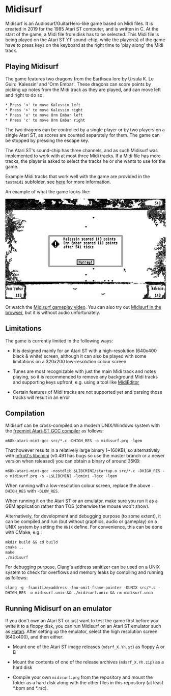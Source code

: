 Midisurf
================

Midisurf is an Audiosurf/GuitarHero-like game based on Midi files. It is created in 2019 for the 1985 Atari ST computer, and is written in C. At the start of the game, a Midi file from disk has to be selected. This Midi file is being played on the Atari ST YT sound-chip, while the player(s) of the game have to press keys on the keyboard at the right time to 'play along' the Midi track.

Playing Midisurf
-------------

The game features two dragons from the Earthsea lore by Ursula K. Le Guin: 'Kalessin' and 'Orm Embar'. These dragons can score points by picking up notes from the Midi track as they are played, and can move left and right to do so:

    * Press '<' to move Kalessin left
    * Press '>' to move Kalessin right
    * Press 'x' to move Orm Embar left
    * Press 'c' to move Orm Embar right

The two dragons can be controlled by a single player or by two players on a single Atari ST, as scores are counted separately for them. The game can be stopped by pressing the escape key.

The Atari ST's sound-chip has three channels, and as such Midisurf was implemented to work with at most three Midi tracks. If a Midi file has more tracks, the player is asked to select the tracks he or she wants to use for the game.

Example Midi tracks that work well with the game are provided in the `testmidi` subfolder, see [here](testmidi/README.md) for more information.

An example of what the game looks like:

![Midisurf gameplay example](docs/gameplay.png)

Or watch the [Midisurf gameplay video](docs/gameplay.mp4). You can also try out <a href=https://cnugteren.github.io/atari/index.html>Midisurf in the browser</a>, but it is without audio unfortunately.


Limitations
-------------

The game is currently limited in the following ways:

* It is designed mainly for an Atari ST with a high-resolution (640x400 black & white) screen, although it can also be played with some limitations on a 320x200 low-resolution colour screen

* Tunes are most recognizable with just the main Midi track and notes playing, so it is recommended to remove any background Midi tracks and supporting keys upfront, e.g. using a tool like [MidiEditor](https://www.midieditor.org/)

* Certain features of Midi tracks are not supported yet and parsing those tracks will result in an error


Compilation
-------------

Midisurf can be cross-compiled on a modern UNIX/Windows system with the [freemint Atari-ST GCC compiler](https://github.com/freemint/m68k-atari-mint-gcc) as follows:

    m68k-atari-mint-gcc src/*.c -DHIGH_RES -o midisurf.prg -lgem

That however results in a relatively large binary (~160KB), so alternatively with [mfro0's libcmini](https://github.com/mfro0/libcmini) (v0.491 has bugs so use the master branch or a newer version when released) you can obtain a binary of around 35KB:

    m68k-atari-mint-gcc -nostdlib $LIBCMINI/startup.o src/*.c -DHIGH_RES -o midisurf.prg -s -L$LIBCMINI -lcmini -lgcc -lgem

When running with a low-resolution colour screen, replace the above `-DHIGH_RES` with `-DLOW_RES`.

When running it on the Atari ST or an emulator, make sure you run it as a GEM application rather than TOS (otherwise the mouse won't show).

Alternatively, for development and debugging purpose (to some extent), it can be compiled and run (but without graphics, audio or gameplay) on a UNIX system by setting the `UNIX` define. For convenience, this can be done with CMake, e.g.:

    mkdir build && cd build
    cmake ..
    make
    ./midisurf

For debugging purpose, Clang's address sanitizer can be used on a UNIX system to check for overflows and memory leaks by compiling and running as follows:

    clang -g -fsanitize=address -fno-omit-frame-pointer -DUNIX src/*.c -DHIGH_RES -o midisurf.unix && ./midisurf.unix && rm midisurf.unix


Running Midisurf on an emulator
-------------

If you don't own an Atari ST or just want to test the game first before you write it to a floppy disk, you can run Midisurf on an Atari ST emulator such as [Hatari](https://hatari.tuxfamily.org/). After setting up the emulator, select the high resolution screen (640x400), and then either:

* Mount one of the Atari ST image releases (`mdsrf_X.Yh.st`) as floppy A or B

* Mount the contents of one of the release archives (`mdsrf_X.Yh.zip`) as a hard disk

* Compile your own `midisurf.prg` from the repository and mount the folder as a hard disk along with the other files in this repository (at least *.bpm and *.rsc).
